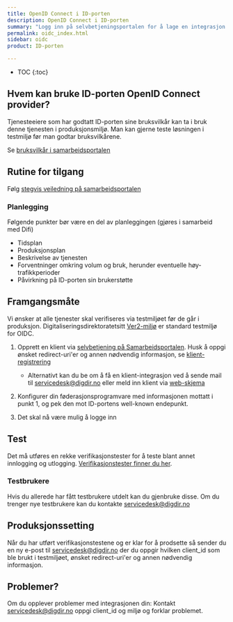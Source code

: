 ```yaml
---
title: OpenID Connect i ID-porten
description: OpenID Connect i ID-porten
summary: "Logg inn på selvbetjeningsportalen for å lage en integrasjon med ID-porten OIDC"
permalink: oidc_index.html
sidebar: oidc
product: ID-porten

---
```

* TOC
{:toc}

## Hvem kan bruke ID-porten OpenID Connect provider?
Tjenesteeiere som har godtatt ID-porten sine bruksvilkår kan ta i bruk denne tjenesten i produksjonsmiljø. Man kan gjerne teste løsningen i testmiljø før man godtar bruksvilkårene.

Se [bruksvilkår i samarbeidsportalen](https://samarbeid.difi.no/bruksvilkar/bruksvilkar-difis-felleslosninger)

## Rutine for tilgang
Følg [stegvis veiledning på samarbeidsportalen](https://samarbeid.difi.no/felleslosninger/id-porten/ta-i-bruk-id-porten)

### Planlegging
Følgende punkter bør være en del av planleggingen (gjøres i samarbeid med Difi)

* Tidsplan
* Produksjonsplan
* Beskrivelse av tjenesten
* Forventninger omkring volum og bruk, herunder eventuelle høy-trafikkperioder
* Påvirkning på ID-porten sin brukerstøtte


## Framgangsmåte

Vi ønsker at alle tjenester skal verifiseres via testmiljøet før de går i produksjon. Digitaliseringsdirektoratetsitt [Ver2-miljø](https://samarbeid.difi.no/node/232) er standard testmiljø for OIDC.

1. Opprett en klient via [selvbetjening på Samarbeidsportalen](https://selvbetjening-samarbeid.difi.no/#/).  Husk å oppgi ønsket redirect-uri'er og annen nødvendig informasjon, se [klient-registrering](oidc_func_clientreg.html)
   - Alternativt kan du be om å få en klient-integrasjon ved å sende mail til <a href="mailto:servicedesk@digdir.no">servicedesk@digdir.no</a> eller meld inn klient via [web-skjema](https://forms.office.com/Pages/ResponsePage.aspx?id=dV4PJZxZFEaXBwztYRT_xpi569dsKKZOkO1f2ClqM-VUNVVMR0JKVjRHQlNPMU80VEs3NDc1MzNQUC4u)

 2. Konfigurer din føderasjonsprogramvare med informasjonen mottatt i punkt 1, og pek den mot ID-portens well-known endepunkt.
 3. Det skal nå være mulig å logge inn

## Test

Det må utføres en rekke verifikasjonstester for å teste blant annet innlogging og utlogging. [Verifikasjonstester finner du her](https://difi.github.io/idporten-integrasjonsguide//96_verifikasjonstest.html).  


### Testbrukere

Hvis du allerede har fått testbrukere utdelt kan du gjenbruke disse. Om du trenger nye testbrukere kan du kontakte <a href="mailto:servicedesk@digdir.no">servicedesk@digdir.no</a>

## Produksjonssetting

Når du har utført verifikasjonstestene og er klar for å prodsette så sender du en ny e-post til <a href="mailto:servicedesk@digdir.no">servicedesk@digdir.no</a> der du oppgir hvilken client_id som ble brukt i testmiljøet, ønsket redirect-uri'er og annen nødvendig informasjon.

## Problemer?

Om du opplever problemer med integrasjonen din: Kontakt <a href="mailto:servicedesk@digdir.no">servicedesk@digdir.no</a> oppgi client_id og miljø og forklar problemet.
